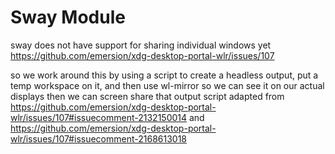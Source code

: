 # Sway Module

sway does not have support for sharing individual windows yet
https://github.com/emersion/xdg-desktop-portal-wlr/issues/107

so we work around this by using a script to create a headless output, put a temp workspace on it, and then use wl-mirror so we can see it on our actual displays
then we can screen share that output
script adapted from
https://github.com/emersion/xdg-desktop-portal-wlr/issues/107#issuecomment-2132150014
and
https://github.com/emersion/xdg-desktop-portal-wlr/issues/107#issuecomment-2168613018
